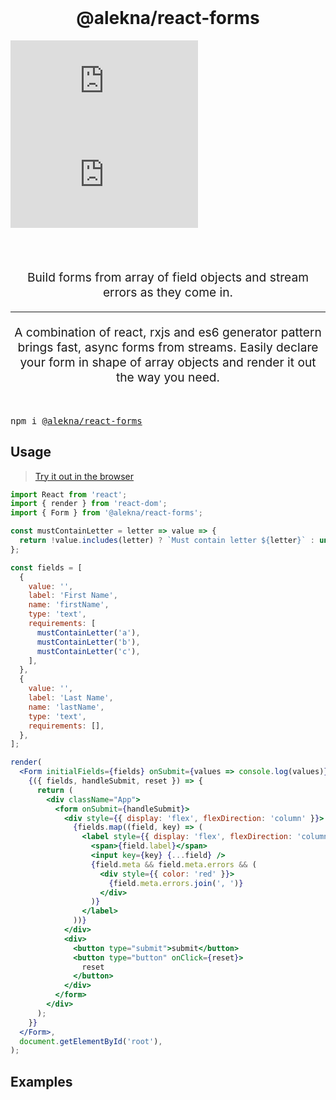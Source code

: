 <br />
<h1 align="center">@alekna/react-forms</h1>

[![size][size-badge]][unpkg-lib]
[![gzip size][gzip-badge]][unpkg-lib]

<br />
<br />
<p align="center" style="font-size: 1.2rem;">Build forms from array of field objects and stream errors as they come in.</p>

<hr />
<p align="center" style="font-size: 1.2rem;">A combination of react, rxjs and es6 generator pattern brings fast, async forms from streams. Easily declare your form in shape of array objects and render it out the way you need.</p>
<br />
<pre>npm i <a href="https://www.npmjs.com/package/@alekna/react-forms">@alekna/react-forms</a></pre>

## Usage

> [Try it out in the browser](https://codesandbox.io/s/aleknareactforms-utvy2)

```jsx
import React from 'react';
import { render } from 'react-dom';
import { Form } from '@alekna/react-forms';

const mustContainLetter = letter => value => {
  return !value.includes(letter) ? `Must contain letter ${letter}` : undefined;
};

const fields = [
  {
    value: '',
    label: 'First Name',
    name: 'firstName',
    type: 'text',
    requirements: [
      mustContainLetter('a'),
      mustContainLetter('b'),
      mustContainLetter('c'),
    ],
  },
  {
    value: '',
    label: 'Last Name',
    name: 'lastName',
    type: 'text',
    requirements: [],
  },
];

render(
  <Form initialFields={fields} onSubmit={values => console.log(values)}>
    {({ fields, handleSubmit, reset }) => {
      return (
        <div className="App">
          <form onSubmit={handleSubmit}>
            <div style={{ display: 'flex', flexDirection: 'column' }}>
              {fields.map((field, key) => (
                <label style={{ display: 'flex', flexDirection: 'column' }}>
                  <span>{field.label}</span>
                  <input key={key} {...field} />
                  {field.meta && field.meta.errors && (
                    <div style={{ color: 'red' }}>
                      {field.meta.errors.join(', ')}
                    </div>
                  )}
                </label>
              ))}
            </div>
            <div>
              <button type="submit">submit</button>
              <button type="button" onClick={reset}>
                reset
              </button>
            </div>
          </form>
        </div>
      );
    }}
  </Form>,
  document.getElementById('root'),
);
```

## Examples

[gzip-badge]: http://img.badgesize.io/https://unpkg.com/downshift/dist/downshift.umd.min.js?compression=gzip&label=gzip%20size&style=flat-square
[size-badge]: http://img.badgesize.io/https://unpkg.com/downshift/dist/downshift.umd.min.js?label=size&style=flat-square
[unpkg-lib]: https://unpkg.com/@alekna/react-forms@1.0.5/lib

